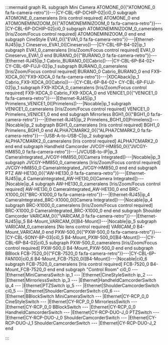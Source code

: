 :::mermaid
graph RL
subgraph Mini Camera
ATOMONE_0{{"ATOMONE_0 fa:fa-camera-retro"}}---|CY-CBL-6P-DCHIP-02|ci0_0
  subgraph ATOMONE_0_cameralens [Iris control required]
    ATOMONE_0
  end
ATOMONEMINIZOOM_0{{"ATOMONEMINIZOOM_0 fa:fa-camera-retro"}}---|CY-CBL-6P-DCHIP-02|ci0_0
  subgraph ATOMONEMINIZOOM_0_cameralens [Iris/Zoom/Focus control required]
    ATOMONEMINIZOOM_0
  end
end
subgraph CineStyle
EVA1_0{{"EVA1_0 fa:fa-camera-retro"}}---|Ethernet-RJ45|ip_1
Cineservo_EVA1_0([Cineservo])---|CY-CBL-6P-B4-02|ip_1
  subgraph EVA1_0_cameralens [Iris/Zoom/Focus control required]
    EVA1_0
    Cineservo_EVA1_0
  end
BURANO_0{{"BURANO_0 fa:fa-camera-retro"}}---|Ethernet-RJ45|ip_1
Cabrio_BURANO_0([Cabrio])---|CY-CBL-6P-B4-02+
CY-CBL-6P-FUJI-02|ip_1
  subgraph BURANO_0_cameralens [Iris/Zoom/Focus control required]
    BURANO_0
    Cabrio_BURANO_0
  end
FX9-XDCA_0{{"FX9-XDCA_0 fa:fa-camera-retro"}}---|XDCAback|ip_1
Cabrio_FX9-XDCA_0([Cabrio])---|CY-CBL-6P-B4-02+
CY-CBL-6P-FUJI-02|ip_1
  subgraph FX9-XDCA_0_cameralens [Iris/Zoom/Focus control required]
    FX9-XDCA_0
    Cabrio_FX9-XDCA_0
  end
VENICE1_0{{"VENICE1_0 fa:fa-camera-retro"}}---|Ethernet-RJ45|ip_1
Primelens_VENICE1_0([Primelens])---|Nocable|ip_1
  subgraph VENICE1_0_cameralens [Iris/Zoom/Focus control required]
    VENICE1_0
    Primelens_VENICE1_0
  end
end
subgraph Mirrorless
BGH1_0{{"BGH1_0 fa:fa-camera-retro"}}---|Ethernet-RJ45|ip_2
Primelens_BGH1_0([Primelens])---|Nocable|ip_2
  subgraph BGH1_0_cameralens [Iris control required]
    BGH1_0
    Primelens_BGH1_0
  end
ALPHA7CMARK2_0{{"ALPHA7CMARK2_0 fa:fa-camera-retro"}}---|USB-A-to-USB-C|ip_2
  subgraph ALPHA7CMARK2_0_cameralens [Iris control required]
    ALPHA7CMARK2_0
  end
end
subgraph Handheld Camcorder
JVCGY-HM850_0{{"JVCGY-HM850_0 fa:fa-camera-retro"}}---|JVCUSB-to-IP|ip_3
CameraIntegrated_JVCGY-HM850_0([Camera Integrated])---|Nocable|ip_3
  subgraph JVCGY-HM850_0_cameralens [Iris/Zoom/Focus control required]
    JVCGY-HM850_0
    CameraIntegrated_JVCGY-HM850_0
  end
end
subgraph PTZ
AW-HE130_0{{"AW-HE130_0 fa:fa-camera-retro"}}---|Ethernet-RJ45|ip_4
CameraIntegrated_AW-HE130_0([Camera Integrated])---|Nocable|ip_4
  subgraph AW-HE130_0_cameralens [Iris/Zoom/Focus control required]
    AW-HE130_0
    CameraIntegrated_AW-HE130_0
  end
BRC-X1000_0{{"BRC-X1000_0 fa:fa-camera-retro"}}---|Ethernet-RJ45|ip_4
CameraIntegrated_BRC-X1000_0([Camera Integrated])---|Nocable|ip_4
  subgraph BRC-X1000_0_cameralens [Iris/Zoom/Focus control required]
    BRC-X1000_0
    CameraIntegrated_BRC-X1000_0
  end
end
subgraph Shoulder Camcorder
VARICAM_0{{"VARICAM_0 fa:fa-camera-retro"}}---|Ethernet-RJ45|ip_5
B4-Mount_VARICAM_0([B4-Mount])---|Nocable|ip_5
  subgraph VARICAM_0_cameralens [No lens control required]
    VARICAM_0
    B4-Mount_VARICAM_0
  end
PXW-500_0{{"PXW-500_0 fa:fa-camera-retro"}}---|CY-CBL-SONY-8P-03|ci0_5
B4-Mount_PXW-500_0([B4-Mount])---|CY-CBL-6P-B4-02|ci0_5
  subgraph PXW-500_0_cameralens [Iris/Zoom/Focus control required]
    PXW-500_0
    B4-Mount_PXW-500_0
  end
end
subgraph BBlock
FCB-7520_0{{"FCB-7520_0 fa:fa-camera-retro"}}---|CY-CBL-6P-FAN100|ci0_6
B4-Mount_FCB-7520_0([B4-Mount])---|Nocable|ci0_6
  subgraph FCB-7520_0_cameralens [Iris control required]
    FCB-7520_0
    B4-Mount_FCB-7520_0
  end
end
subgraph "Control Room" 
ci0_0 --- |Ethernet|MiniCameraSwitch
ip_1 --- |Ethernet|CineStyleSwitch
ip_2 --- |Ethernet|MirrorlessSwitch
ip_3 --- |Ethernet|HandheldCamcorderSwitch
ip_4 --- |Ethernet|PTZSwitch
ip_5 --- |Ethernet|ShoulderCamcorderSwitch
ci0_5 --- |Ethernet|ShoulderCamcorderSwitch
ci0_6 --- |Ethernet|BBlockSwitch
MiniCameraSwitch --- |Ethernet|CY-RCP_0_0
CineStyleSwitch --- |Ethernet|CY-RCP_0_0
MirrorlessSwitch --- |Ethernet|CY-RCP_0_0
BBlockSwitch --- |Ethernet|CY-RCP_0_0
HandheldCamcorderSwitch --- |Ethernet|CY-RCP-DUO-J_0
PTZSwitch --- |Ethernet|CY-RCP-DUO-J_0
ShoulderCamcorderSwitch --- |Ethernet|CY-RCP-DUO-J_1
ShoulderCamcorderSwitch --- |Ethernet|CY-RCP-DUO-J_2
end

:::
